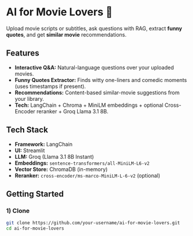 # AI for Movie Lovers 🍿
Upload movie scripts or subtitles, ask questions with RAG, extract **funny quotes**, and get **similar movie** recommendations.

## Features
- **Interactive Q&A:** Natural-language questions over your uploaded movies.
- **Funny Quotes Extractor:** Finds witty one-liners and comedic moments (uses timestamps if present).
- **Recommendations:** Content-based similar-movie suggestions from your library.
- **Tech:** LangChain + Chroma + MiniLM embeddings + optional Cross-Encoder reranker + Groq Llama 3.1 8B.

## Tech Stack
- **Framework:** LangChain
- **UI:** Streamlit
- **LLM:** Groq (Llama 3.1 8B Instant)
- **Embeddings:** `sentence-transformers/all-MiniLM-L6-v2`
- **Vector Store:** ChromaDB (in-memory)
- **Reranker:** `cross-encoder/ms-marco-MiniLM-L-6-v2` (optional)

## Getting Started
### 1) Clone
```bash
git clone https://github.com/your-username/ai-for-movie-lovers.git
cd ai-for-movie-lovers
